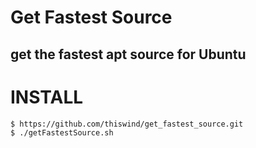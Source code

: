 Get Fastest Source
=====================
get the fastest apt source for Ubuntu
---------------------

# INSTALL

```
$ https://github.com/thiswind/get_fastest_source.git
$ ./getFastestSource.sh
```
